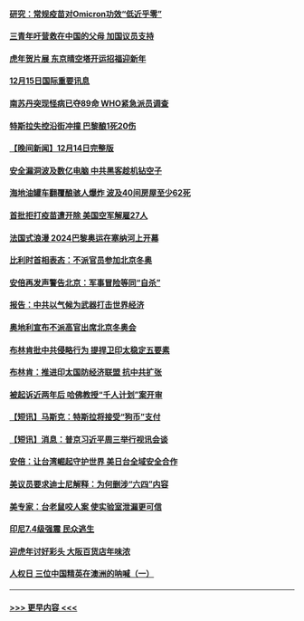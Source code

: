 #### [研究：常规疫苗对Omicron功效“低近乎零”](../pages/prog202/a103294547.md?t=12152200) 
#### [三青年吁营救在中国的父母 加国议员支持](../pages/prog202/a103294593.md?t=12152200) 
#### [虎年贺片展 东京晴空塔开运招福迎新年](../pages/prog202/a103294520.md?t=12152200) 
#### [12月15日国际重要讯息](../pages/prog202/a103294517.md?t=12152200) 
#### [南苏丹突现怪病已夺89命 WHO紧急派员调查](../pages/prog202/a103294435.md?t=12152200) 
#### [特斯拉失控沿街冲撞 巴黎酿1死20伤](../pages/prog202/a103294368.md?t=12152200) 
#### [【晚间新闻】12月14日完整版](../pages/prog202/a103294274.md?t=12152200) 
#### [安全漏洞波及数亿电脑 中共黑客趁机钻空子](../pages/prog202/a103293995.md?t=12152200) 
#### [海地油罐车翻覆酿骇人爆炸 波及40间房屋至少62死](../pages/prog202/a103294266.md?t=12152200) 
#### [首批拒打疫苗遭开除 美国空军解雇27人](../pages/prog202/a103293997.md?t=12152200) 
#### [法国式浪漫 2024巴黎奥运在塞纳河上开幕](../pages/prog202/a103294076.md?t=12152200) 
#### [比利时首相表态：不派官员参加北京冬奥](../pages/prog202/a103293740.md?t=12152200) 
#### [安倍再发声警告北京：军事冒险等同“自杀”](../pages/prog202/a103293923.md?t=12152200) 
#### [报告：中共以气候为武器打击世界经济](../pages/prog202/a103293872.md?t=12152200) 
#### [奥地利宣布不派高官出席北京冬奥会](../pages/prog202/a103293822.md?t=12152200) 
#### [布林肯批中共侵略行为 提捍卫印太稳定五要素](../pages/prog202/a103293718.md?t=12152200) 
#### [布林肯：推进印太国防经济联盟 抗中共扩张](../pages/prog202/a103293797.md?t=12152200) 
#### [被起诉近两年后 哈佛教授“千人计划”案开审](../pages/prog202/a103293644.md?t=12152200) 
#### [【短讯】马斯克：特斯拉将接受“狗币”支付](../pages/prog202/a103293781.md?t=12152200) 
#### [【短讯】消息：普京习近平周三举行视讯会谈](../pages/prog202/a103293716.md?t=12152200) 
#### [安倍：让台湾崛起守护世界 美日台全域安全合作](../pages/prog202/a103293689.md?t=12152200) 
#### [美议员要求迪士尼解释：为何删涉“六四”内容](../pages/prog202/a103293639.md?t=12152200) 
#### [美专家：台老鼠咬人案 使实验室泄漏更可信](../pages/prog202/a103293561.md?t=12152200) 
#### [印尼7.4级强震 民众逃生](../pages/prog202/a103293524.md?t=12152200) 
#### [迎虎年讨好彩头 大阪百货店年味浓](../pages/prog202/a103293518.md?t=12152200) 
#### [人权日 三位中国精英在澳洲的呐喊（一）](../pages/prog202/a103293534.md?t=12152200) 

----
#### [ >>> 更早内容 <<< ](../indexes/prog202-earlier.md)
